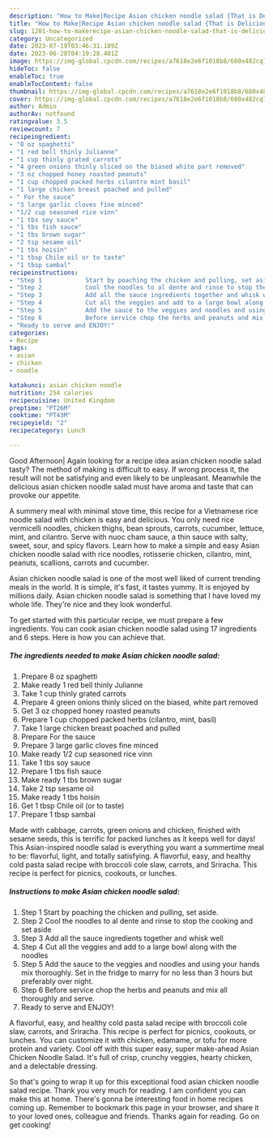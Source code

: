 ```yaml
---
description: "How to Make|Recipe Asian chicken noodle salad {That is Delicious"
title: "How to Make|Recipe Asian chicken noodle salad {That is Delicious"
slug: 1201-how-to-makerecipe-asian-chicken-noodle-salad-that-is-delicious
category: Uncategorized
date: 2023-07-19T03:46:31.189Z
date: 2023-06-28T04:19:28.401Z
image: https://img-global.cpcdn.com/recipes/a7618e2e6f1018b8/680x482cq70/asian-chicken-noodle-salad-recipe-main-photo.jpg
hideToc: false
enableToc: true
enableTocContent: false
thumbnail: https://img-global.cpcdn.com/recipes/a7618e2e6f1018b8/680x482cq70/asian-chicken-noodle-salad-recipe-main-photo.jpg
cover: https://img-global.cpcdn.com/recipes/a7618e2e6f1018b8/680x482cq70/asian-chicken-noodle-salad-recipe-main-photo.jpg
author: Admin
authorAv: notfound
ratingvalue: 3.5
reviewcount: 7
recipeingredient:
- "8 oz spaghetti"
- "1 red bell thinly Julianne"
- "1 cup thinly grated carrots"
- "4 green onions thinly sliced on the biased white part removed"
- "3 oz chopped honey roasted peanuts"
- "1 cup chopped packed herbs cilantro mint basil"
- "1 large chicken breast poached and pulled"
- " For the sauce"
- "3 large garlic cloves fine minced"
- "1/2 cup seasoned rice vinn"
- "1 tbs soy sauce"
- "1 tbs fish sauce"
- "1 tbs brown sugar"
- "2 tsp sesame oil"
- "1 tbs hoisin"
- "1 tbsp Chile oil or to taste"
- "1 tbsp sambal"
recipeinstructions:
- "Step 1            Start by poaching the chicken and pulling, set aside."
- "Step 2            Cool the noodles to al dente and rinse to stop the cooking and set aside"
- "Step 3            Add all the sauce ingredients together and whisk well"
- "Step 4            Cut all the veggies and add to a large bowl along with the noodles"
- "Step 5            Add the sauce to the veggies and noodles and using your hands mix thoroughly. Set in the fridge to marry for no less than 3 hours but preferably over night."
- "Step 6            Before service chop the herbs and peanuts and mix all thoroughly and serve."
- "Ready to serve and ENJOY!"
categories:
- Recipe
tags:
- asian
- chicken
- noodle

katakunci: asian chicken noodle 
nutrition: 254 calories
recipecuisine: United Kingdom
preptime: "PT26M"
cooktime: "PT43M"
recipeyield: "2"
recipecategory: Lunch

---
```



Good Afternoon| Again looking for a recipe idea asian chicken noodle salad tasty? The method of making is difficult to easy. If wrong process it, the result will not be satisfying and even likely to be unpleasant. Meanwhile the delicious asian chicken noodle salad must have aroma and taste that can provoke our appetite.





A summery meal with minimal stove time, this recipe for a Vietnamese rice noodle salad with chicken is easy and delicious. You only need rice vermicelli noodles, chicken thighs, bean sprouts, carrots, cucumber, lettuce, mint, and cilantro. Serve with nuoc cham sauce, a thin sauce with salty, sweet, sour, and spicy flavors. Learn how to make a simple and easy Asian chicken noodle salad with rice noodles, rotisserie chicken, cilantro, mint, peanuts, scallions, carrots and cucumber.

Asian chicken noodle salad is one of the most well liked of current trending meals in the world. It is simple, it's fast, it tastes yummy. It is enjoyed by millions daily. Asian chicken noodle salad is something that I have loved my whole life. They're nice and they look wonderful.


To get started with this particular recipe, we must prepare a few ingredients. You can cook asian chicken noodle salad using 17 ingredients and 6 steps. Here is how you can achieve that.

<!--inarticleads1-->

##### The ingredients needed to make Asian chicken noodle salad:

1. Prepare 8 oz spaghetti
1. Make ready 1 red bell thinly Julianne
1. Take 1 cup thinly grated carrots
1. Prepare 4 green onions thinly sliced on the biased, white part removed
1. Get 3 oz chopped honey roasted peanuts
1. Prepare 1 cup chopped packed herbs (cilantro, mint, basil)
1. Take 1 large chicken breast poached and pulled
1. Prepare  For the sauce
1. Prepare 3 large garlic cloves fine minced
1. Make ready 1/2 cup seasoned rice vinn
1. Take 1 tbs soy sauce
1. Prepare 1 tbs fish sauce
1. Make ready 1 tbs brown sugar
1. Take 2 tsp sesame oil
1. Make ready 1 tbs hoisin
1. Get 1 tbsp Chile oil (or to taste)
1. Prepare 1 tbsp sambal


Made with cabbage, carrots, green onions and chicken, finished with sesame seeds, this is terrific for packed lunches as it keeps well for days! This Asian-inspired noodle salad is everything you want a summertime meal to be: flavorful, light, and totally satisfying. A flavorful, easy, and healthy cold pasta salad recipe with broccoli cole slaw, carrots, and Sriracha. This recipe is perfect for picnics, cookouts, or lunches. 

<!--inarticleads2-->

##### Instructions to make Asian chicken noodle salad:

1. Step 1            Start by poaching the chicken and pulling, set aside.
1. Step 2            Cool the noodles to al dente and rinse to stop the cooking and set aside
1. Step 3            Add all the sauce ingredients together and whisk well
1. Step 4            Cut all the veggies and add to a large bowl along with the noodles
1. Step 5            Add the sauce to the veggies and noodles and using your hands mix thoroughly. Set in the fridge to marry for no less than 3 hours but preferably over night.
1. Step 6            Before service chop the herbs and peanuts and mix all thoroughly and serve.
1. Ready to serve and ENJOY!

A flavorful, easy, and healthy cold pasta salad recipe with broccoli cole slaw, carrots, and Sriracha. This recipe is perfect for picnics, cookouts, or lunches. You can customize it with chicken, edamame, or tofu for more protein and variety. Cool off with this super easy, super make-ahead Asian Chicken Noodle Salad. It&#39;s full of crisp, crunchy veggies, hearty chicken, and a delectable dressing. 

So that's going to wrap it up for this exceptional food asian chicken noodle salad recipe. Thank you very much for reading. I am confident you can make this at home. There's gonna be interesting food in home recipes coming up. Remember to bookmark this page in your browser, and share it to your loved ones, colleague and friends. Thanks again for reading. Go on get cooking!
